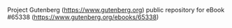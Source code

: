 Project Gutenberg (https://www.gutenberg.org) public repository for
eBook #65338 (https://www.gutenberg.org/ebooks/65338)
